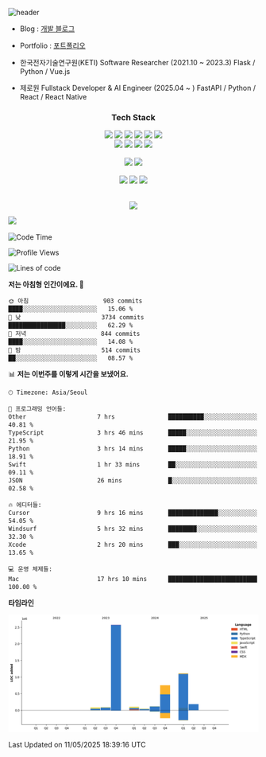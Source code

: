 ![header](https://capsule-render.vercel.app/api?type=soft&color=auto&height=150&section=header&text=HANGYU&fontSize=70&animation=twinkling)


- Blog : [개발 블로그](https://ruehan.org)
- Portfolio : [포트폴리오](https://interactive-portfolio-chi.vercel.app/)
 
- 한국전자기술연구원(KETI) Software Researcher (2021.10 ~ 2023.3) Flask / Python / Vue.js
- 제로원 Fullstack Developer & AI Engineer (2025.04 ~ ) FastAPI / Python / React / React Native

<h3 align="center"> Tech Stack </h3>
<p align="center">
<img src="https://img.shields.io/badge/HTML-E34F26?style=flat-square&logo=HTML5&logoColor=white"/></a>
<img src="https://img.shields.io/badge/CSS-1572B6?style=flat-square&logo=CSS3&logoColor=white"/></a>
<img src="https://img.shields.io/badge/JavaScript-F7DF1E?style=flat-square&logo=JavaScript&logoColor=white"/></a>
<img src="https://img.shields.io/badge/Java-007396?style=flat-square&logo=Java&logoColor=white"/></a>
<img src="https://img.shields.io/badge/React-61DAFB?style=flat-square&logo=React&logoColor=white"/></a>
<img src="https://img.shields.io/badge/Next-000000?style=flat-square&logo=Next.js&logoColor=white"/></a>
<br>
<img src="https://img.shields.io/badge/Remix-000000?style=flat-square&logo=Remix&logoColor=white"/></a>
<img src="https://img.shields.io/badge/Python-3776AB?style=flat-square&logo=Python&logoColor=white"/></a>
<img src="https://img.shields.io/badge/Flask-000000?style=flat-square&logo=Flask&logoColor=white"/></a>
<img src="https://img.shields.io/badge/MySQL-4479A1?style=flat-square&logo=MySQL&logoColor=white"/></a>

<br>
<br>
<img src="https://img.shields.io/badge/Android Studio-3DDC84?style=flat-square&logo=Android Studio&logoColor=white"/></a>
<img src="https://img.shields.io/badge/Visual Studio Code-007ACC?style=flat-square&logo=Visual Studio Code&logoColor=white"/></a>
<br>
<br>
<img src="https://img.shields.io/badge/macOS-000000?style=flat-square&logo=macOS&logoColor=white"/></a>
<img src="https://img.shields.io/badge/Windows-0078D6?style=flat-square&logo=Windows&logoColor=white"/></a>
<img src="https://img.shields.io/badge/Ubuntu-E95420?style=flat-square&logo=Ubuntu&logoColor=white"/></a>
<br>
<br>

</p>

<p align="center">
  <img align="center" src="https://github-readme-stats.vercel.app/api?username=ruehan&theme=cobalt&show_icons=true" />
</p>

![](https://gh-hits.nomadcoders.workers.dev/view?username=ruehan)

 <!--START_SECTION:waka-->
![Code Time](http://img.shields.io/badge/Code%20Time-1%2C928%20hrs%2030%20mins-blue)

![Profile Views](http://img.shields.io/badge/Profile%20Views-0-blue)

![Lines of code](https://img.shields.io/badge/%EC%A0%80%EB%8A%94%20%EC%97%AC%ED%83%9C%EA%B9%8C%EC%A7%80%20-5.0%20million%20%EC%A4%84%EC%9D%98%20%EC%BD%94%EB%93%9C%EB%A5%BC%20%EC%9E%91%EC%84%B1%ED%96%88%EC%96%B4%EC%9A%94.-blue)

**저는 아침형 인간이에요. 🐤** 

```text
🌞 아침                     903 commits         ████░░░░░░░░░░░░░░░░░░░░░   15.06 % 
🌆 낮　                     3734 commits        ████████████████░░░░░░░░░   62.29 % 
🌃 저녁                     844 commits         ████░░░░░░░░░░░░░░░░░░░░░   14.08 % 
🌙 밤　                     514 commits         ██░░░░░░░░░░░░░░░░░░░░░░░   08.57 % 
```


📊 **저는 이번주를 이렇게 시간을 보냈어요.** 

```text
🕑︎ Timezone: Asia/Seoul

💬 프로그래밍 언어들: 
Other                    7 hrs               ██████████░░░░░░░░░░░░░░░   40.81 % 
TypeScript               3 hrs 46 mins       █████░░░░░░░░░░░░░░░░░░░░   21.95 % 
Python                   3 hrs 14 mins       █████░░░░░░░░░░░░░░░░░░░░   18.91 % 
Swift                    1 hr 33 mins        ██░░░░░░░░░░░░░░░░░░░░░░░   09.11 % 
JSON                     26 mins             █░░░░░░░░░░░░░░░░░░░░░░░░   02.58 % 

🔥 에디터들: 
Cursor                   9 hrs 16 mins       ██████████████░░░░░░░░░░░   54.05 % 
Windsurf                 5 hrs 32 mins       ████████░░░░░░░░░░░░░░░░░   32.30 % 
Xcode                    2 hrs 20 mins       ███░░░░░░░░░░░░░░░░░░░░░░   13.65 % 

💻 운영 체제들: 
Mac                      17 hrs 10 mins      █████████████████████████   100.00 % 
```

**타임라인**

![Lines of Code chart](https://raw.githubusercontent.com/ruehan/ruehan/main/assets/bar_graph.png)


 Last Updated on 11/05/2025 18:39:16 UTC
<!--END_SECTION:waka-->


  


